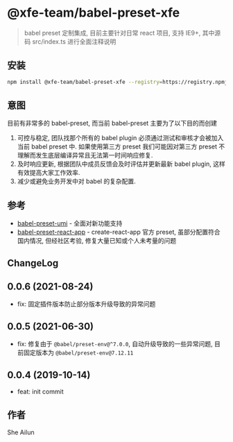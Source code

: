 # @xfe-team/babel-preset-xfe

> babel preset 定制集成, 目前主要针对日常 react 项目, 支持 IE9+, 其中源码 src/index.ts 进行全面注释说明

## 安装

```bash
npm install @xfe-team/babel-preset-xfe --registry=https://registry.npmjs.org/
```

## 意图

目前有非常多的 babel-preset, 而当前 babel-preset 主要为了以下目的而创建

1. 可控与稳定, 团队找那个所有的 babel plugin 必须通过测试和审核才会被加入当前 babel preset 中. 如果使用第三方 preset 我们可能因对第三方 preset 不理解而发生底层编译异常且无法第一时间响应修复.
2. 及时响应更新, 根据团队中成员反馈会及时评估并更新最新 babel plugin, 这样有效提高大家工作效率.
3. 减少或避免业务开发中对 babel 的复杂配置.

## 参考
* [babel-preset-umi](https://www.npmjs.com/search?q=babel-preset-umi) - 全面对新功能支持
* [babel-preset-react-app](https://www.npmjs.com/search?q=babel-preset-react-app) - create-react-app 官方 preset, 虽部分配置符合国内情况, 但经社区考验, 修复大量已知或个人未考量的问题

## ChangeLog

## 0.0.6 (2021-08-24)

* fix: 固定插件版本防止部分版本升级导致的异常问题

## 0.0.5 (2021-06-30)

* fix: 修复由于 `@babel/preset-env@^7.0.0`, 自动升级导致的一些异常问题, 目前固定版本为 `@babel/preset-env@7.12.11`

## 0.0.4 (2019-10-14)

* feat: init commit

## 作者
She Ailun

